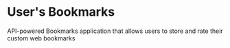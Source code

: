 # User's Bookmarks

API-powered Bookmarks application that allows users to store and rate their custom web bookmarks
